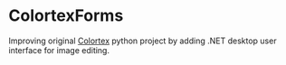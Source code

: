 # ColortexForms
Improving original [Colortex](https://github.com/IgorZyktin/Colortex) python project by adding .NET desktop user interface for image editing.
